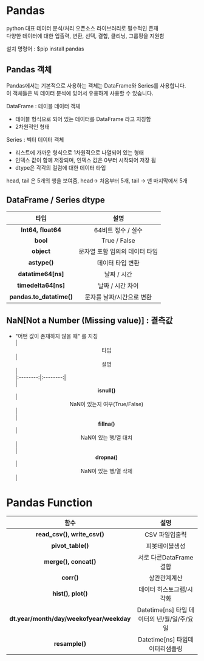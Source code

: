 # Pandas  

python 대표 데이터 분석/처리 오픈소스 라이브러리로 필수적인 존재  
다양한 데이터에 대한 입출력, 변환, 선택, 결합, 클리닝, 그룹핑을 지원함  

설치 명령어 : $pip install pandas  

## Pandas 객체  
Pandas에서는 기본적으로 사용하는 객체는 DataFrame와 Series를 사용합니다.  
이 객체들은 빅 데이터 분석에 있어서 유용하게 사용할 수 있습니다.  

DataFrame : 테이블 데이터 객체  
- 테이블 형식으로 되어 있는 데이터를 DataFrame 라고 지칭함  
- 2차원적인 형태  

Series : 벡터 데이터 객체  
- 리스트에 가까운 형식으로 1차원적으로 나열되어 있는 형태  
- 인덱스 값이 함께 저장되며, 인덱스 값은 0부터 시작되어 저장 됨  
- dtype은 각각의 컬럼에 대한 데이터 타입  

head, tail 은 5개의 행을 보여줌, head-> 처음부터 5개, tail -> 맨 마지막에서 5개  

## DataFrame / Series dtype  
|  <center>타입</center> |  <center>설명</center> |   
|:--------:|:--------:|  
|**<center>Int64, float64</center>** | <center>64비트 정수 / 실수</center> |  
|**<center>bool</center>** | <center>True / False</center> |  
|**<center>object</center>** | <center>문자열 포함 임의의 데이터 타입</center> |  
|**<center>astype()</center>** | <center>데이터 타입 변환</center> |  
|**<center>datatime64[ns]</center>** | <center>날짜 / 시간</center> |  
|**<center>timedelta64[ns]</center>** | <center>날짜 / 시간 차이</center> |  
|**<center>pandas.to_datatime()</center>** | <center>문자를 날짜/시간으로 변환</center> |  

## NaN[Not a Number (Missing value)] : 결측값  
- "어떤 값이 존재하지 않을 때" 를 지칭  
|  <center>타입</center> |  <center>설명</center> |   
|:--------:|:--------:|  
|**<center>isnull()</center>** | <center>NaN이 있는지 여부(True/False)</center> |  
|**<center>fillna()</center>** | <center>NaN이 있는 행/열 대치</center> |  
|**<center>dropna()</center>** | <center>NaN이 있는 행/열 삭제</center> |  

# Pandas Function  
|  <center>함수</center> |  <center>설명</center> |   
|:--------:|:--------:|  
|**<center>read_csv(), write_csv()</center>** | <center>CSV 파일입출력</center> |  
|**<center>pivot_table()</center>** | <center>피봇테이블생성</center> |  
|**<center>merge(), concat()</center>** | <center>서로 다른DataFrame 결합</center> |  
|**<center>corr()</center>** | <center>상관관계계산</center> |  
|**<center>hist(), plot()</center>** | <center>데이터 히스토그램/시각화</center> |  
|**<center>dt.year/month/day/weekofyear/weekday</center>** | <center>Datetime[ns] 타입 데이터의 년/월/일/주/요일</center> |  
|**<center>resample()</center>** | <center>Datetime[ns] 타입데이터리샘플링</center> |  
